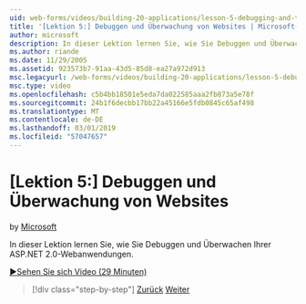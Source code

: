 ```yaml
---
uid: web-forms/videos/building-20-applications/lesson-5-debugging-and-tracing-your-website
title: '[Lektion 5:] Debuggen und Überwachung von Websites | Microsoft-Dokumentation'
author: microsoft
description: In dieser Lektion lernen Sie, wie Sie Debuggen und Überwachen Ihrer ASP.NET 2.0-Webanwendungen.
ms.author: riande
ms.date: 11/29/2005
ms.assetid: 923573b7-91aa-43d5-85d8-ea27a972d913
msc.legacyurl: /web-forms/videos/building-20-applications/lesson-5-debugging-and-tracing-your-website
msc.type: video
ms.openlocfilehash: c5b4bb18501e5eda7da022585aaa2fb873a5e78f
ms.sourcegitcommit: 24b1f6decbb17bb22a45166e5fdb0845c65af498
ms.translationtype: MT
ms.contentlocale: de-DE
ms.lasthandoff: 03/01/2019
ms.locfileid: "57047657"
---
```

<a name="lesson-5-debugging-and-tracing-your-website"></a>[Lektion 5:] Debuggen und Überwachung von Websites
====================
by [Microsoft](https://github.com/microsoft)

In dieser Lektion lernen Sie, wie Sie Debuggen und Überwachen Ihrer ASP.NET 2.0-Webanwendungen.

[&#9654;Sehen Sie sich Video (29 Minuten)](https://channel9.msdn.com/Blogs/ASP-NET-Site-Videos/lesson-5-debugging-and-tracing-your-website)

> [!div class="step-by-step"]
> [Zurück](lesson-4-understanding-web-application-state.md)
> [Weiter](lesson-6-working-with-stylesheets-and-master-pages.md)
